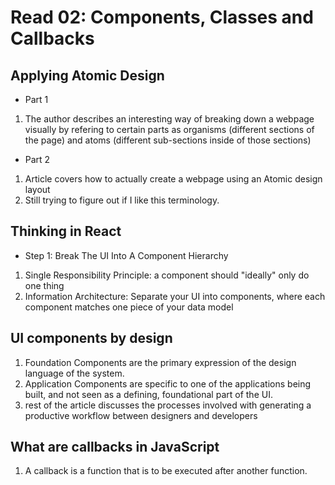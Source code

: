 # Read 02: Components, Classes and Callbacks

## Applying Atomic Design

* Part 1

1. The author describes an interesting way of breaking down a webpage visually
   by refering to certain parts as organisms (different sections of the page)
   and atoms (different sub-sections inside of those sections)

* Part 2

1. Article covers how to actually create a webpage using an Atomic design layout
2. Still trying to figure out if I like this terminology.



## Thinking in React

* Step 1: Break The UI Into A Component Hierarchy

1. Single Responsibility Principle: a component should "ideally" only do one thing
2. Information Architecture: Separate your UI into components, where each component 
   matches one piece of your data model


## UI components by design

1. Foundation Components are the primary expression of the design language of the system.
2. Application Components are specific to one of the applications being built, 
   and not seen as a defining, foundational part of the UI.
3. rest of the article discusses the processes involved with generating a productive workflow 
   between designers and developers


## What are callbacks in JavaScript

1. A callback is a function that is to be executed after another function.